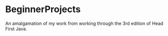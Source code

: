 # BeginnerProjects
An amalgamation of my work from working through the 3rd edition of Head First Java.
